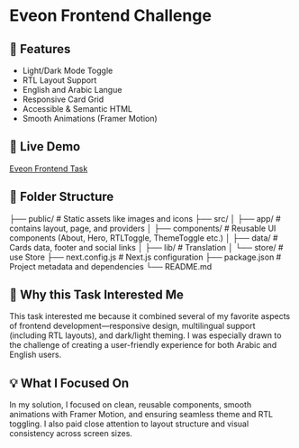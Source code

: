 # Eveon Frontend Challenge

## 🔧 Features

- Light/Dark Mode Toggle
- RTL Layout Support
- English and Arabic Langue
- Responsive Card Grid
- Accessible & Semantic HTML
- Smooth Animations (Framer Motion)

## 🚀 Live Demo

[Eveon Frontend Task](https://eveon-frontend-task.netlify.app/)

## 📂 Folder Structure

├── public/ # Static assets like images and icons
├── src/
│ ├── app/ # contains layout, page, and providers
│ ├── components/ # Reusable UI components (About, Hero, RTLToggle, ThemeToggle etc.)
│ ├── data/ # Cards data, footer and social links
│ ├── lib/ # Translation
│ └── store/ # use Store
├── next.config.js # Next.js configuration
├── package.json # Project metadata and dependencies
└── README.md

## 💬 Why this Task Interested Me

This task interested me because it combined several of my favorite aspects of frontend development—responsive design, multilingual support (including RTL layouts), and dark/light theming. I was especially drawn to the challenge of creating a user-friendly experience for both Arabic and English users.

## 💡 What I Focused On

In my solution, I focused on clean, reusable components, smooth animations with Framer Motion, and ensuring seamless theme and RTL toggling. I also paid close attention to layout structure and visual consistency across screen sizes.

